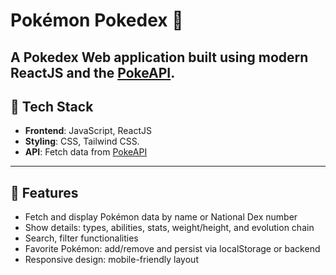 # Pokémon Pokedex 🌟

A Pokedex Web application built using modern ReactJS and the [PokeAPI](https://pokeapi.co/).
---
## 🧰 Tech Stack

- **Frontend**: JavaScript, ReactJS
- **Styling**: CSS, Tailwind CSS.
- **API**: Fetch data from [PokeAPI](https://pokeapi.co/)
---

## 🚀 Features

- Fetch and display Pokémon data by name or National Dex number
- Show details: types, abilities, stats, weight/height, and evolution chain
- Search, filter functionalities
- Favorite Pokémon: add/remove and persist via localStorage or backend
- Responsive design: mobile-friendly layout

